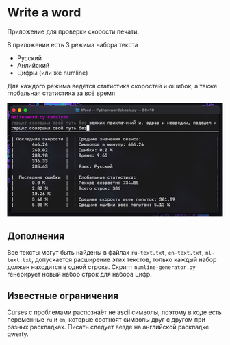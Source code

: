 # Write a word
Приложение для проверки скорости печати.

В приложении есть 3 режима набора текста
* Русский
* Анлийский
* Цифры (или же numline)

Для каждого режима ведётся статистика скоростей и ошибок, а также глобальная статистика за всё время

![sample](./img/sample.png)

## Дополнения
Все тексты могут быть найдены в файлах `ru-text.txt`, `en-text.txt`, `nl-text.txt`, допускается расширение этих текстов, только каждый набор должен находится в одной строке. 
Скрипт `numline-generator.py` генерирует новый набор строк для набора цифр. 

## Известные ограничения
Curses с проблемами распознаёт не ascii символы, поэтому в коде есть переменные `ru` и `en`, которые соотноят символы друг с другом при разных раскладках. Писать следует везде на английской раскладке qwerty. 
